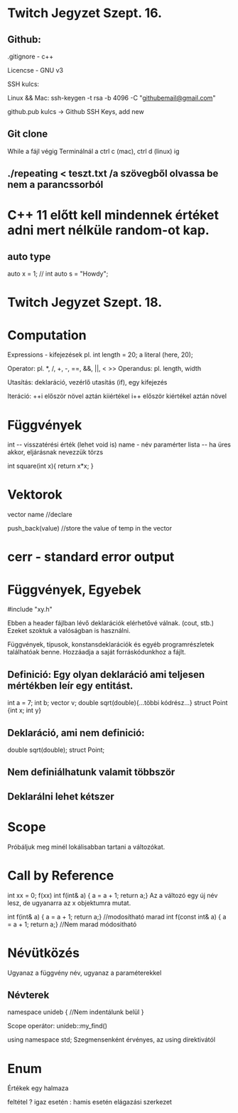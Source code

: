# Twitch Jegyzet Szept. 16.

## Github:

.gitignore - c++

Licencse - GNU v3

SSH kulcs:

Linux && Mac:
ssh-keygen -t rsa -b 4096 -C "githubemail@gmail.com"

github.pub kulcs -> Github SSH Keys, add new

## Git clone


While a fájl végig
Terminálnál a ctrl c (mac), ctrl d (linux) ig


## ./repeating < teszt.txt /a szövegből olvassa be nem a parancssorból

# C++ 11 előtt kell mindennek értéket adni mert nélküle random-ot kap.

## auto type
auto x = 1; // int
auto s = "Howdy";




# Twitch Jegyzet Szept. 18.
# Computation

Expressions - kifejezések
pl. int length = 20;
a literal (here, 20);

Operator: pl. *, /, +, -, ==, &&, ||, < >>
Operandus: pl. length, width

Utasítás: deklaráció, vezérlő utasítás (if), egy kifejezés

Iteráció:
++i először növel aztán kiiértékel
i++ először kiértékel aztán növel


# Függvények

int -- visszatérési érték (lehet void is)
name - név
paramérter lista -- ha üres akkor, eljárásnak nevezzük
törzs

int square(int x){
	return x*x;
}

# Vektorok

vector<type> name //declare

push_back(value) //store the value of temp in the vector

# cerr - standard error output


# Függvények, Egyebek

#include "xy.h"

Ebben a header fájlban lévő deklarációk elérhetővé válnak. (cout, stb.)
Ezeket szoktuk a valóságban is használni.

Függvények, típusok, konstansdeklarációk és egyéb programrészletek találhatóak benne.
Hozzáadja a saját forráskódunkhoz a fájlt.

## Definició: Egy olyan deklaráció ami teljesen mértékben leír egy entitást.
int a = 7;
int b;
vector<double> v;
double sqrt(double){...többi kódrész...}
struct Point {int x; int y}

## Deklaráció, ami nem definició:
double sqrt(double);
struct Point;

## Nem definiálhatunk valamit többször
## Deklarálni lehet kétszer


# Scope
Próbáljuk meg minél lokálisabban tartani a változókat.

# Call by Reference
int xx = 0;
f(xx)
int f(int& a) { a = a + 1; return a;}
Az a változó egy új név lesz, de ugyanarra az x objektumra mutat.

int f(int& a) { a = a + 1; return a;} //modosítható marad
int f(const int& a) { a = a + 1; return a;} //Nem marad módositható

# Névütközés
Ugyanaz a függvény név, ugyanaz a paraméterekkel

## Névterek
namespace unideb {
//Nem indentálunk belül
}

Scope operátor:
unideb::my_find()


using namespace std;
Szegmensenként érvényes, az using direktivától

# Enum
Értékek egy halmaza

feltétel ? igaz esetén : hamis esetén elágazási szerkezet

